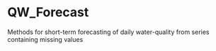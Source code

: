 # QW_Forecast
Methods for short-term forecasting of daily water-quality from series containing missing values 

